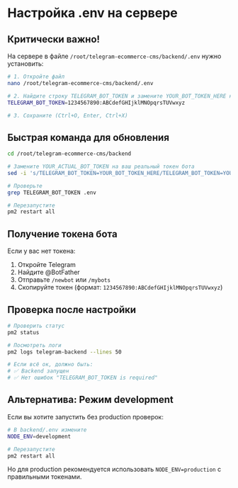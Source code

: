 # Настройка .env на сервере

## Критически важно!

На сервере в файле `/root/telegram-ecommerce-cms/backend/.env` нужно установить:

```bash
# 1. Откройте файл
nano /root/telegram-ecommerce-cms/backend/.env

# 2. Найдите строку TELEGRAM_BOT_TOKEN и замените YOUR_BOT_TOKEN_HERE на ваш реальный токен
TELEGRAM_BOT_TOKEN=1234567890:ABCdefGHIjklMNOpqrsTUVwxyz

# 3. Сохраните (Ctrl+O, Enter, Ctrl+X)
```

## Быстрая команда для обновления

```bash
cd /root/telegram-ecommerce-cms/backend

# Замените YOUR_ACTUAL_BOT_TOKEN на ваш реальный токен бота
sed -i 's/TELEGRAM_BOT_TOKEN=YOUR_BOT_TOKEN_HERE/TELEGRAM_BOT_TOKEN=YOUR_ACTUAL_BOT_TOKEN/' .env

# Проверьте
grep TELEGRAM_BOT_TOKEN .env

# Перезапустите
pm2 restart all
```

## Получение токена бота

Если у вас нет токена:

1. Откройте Telegram
2. Найдите @BotFather
3. Отправьте `/newbot` или `/mybots`
4. Скопируйте токен (формат: `1234567890:ABCdefGHIjklMNOpqrsTUVwxyz`)

## Проверка после настройки

```bash
# Проверить статус
pm2 status

# Посмотреть логи
pm2 logs telegram-backend --lines 50

# Если всё ок, должно быть:
# ✅ Backend запущен
# ✅ Нет ошибок "TELEGRAM_BOT_TOKEN is required"
```

## Альтернатива: Режим development

Если вы хотите запустить без production проверок:

```bash
# В backend/.env измените
NODE_ENV=development

# Перезапустите
pm2 restart all
```

Но для production рекомендуется использовать `NODE_ENV=production` с правильными токенами.
